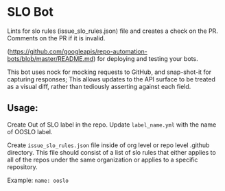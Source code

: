 # SLO Bot

Lints for slo rules (issue_slo_rules.json) file and creates a check on the PR. Comments on the PR if it is invalid.

(https://github.com/googleapis/repo-automation-bots/blob/master/README.md) for deploying and testing your bots.

This bot uses nock for mocking requests to GitHub, and snap-shot-it for capturing responses; This allows updates to the API surface to be treated as a visual diff, rather than tediously asserting against each field.

## Usage:
Create Out of SLO label in the repo. Update `label_name.yml` with the name of OOSLO label. 

Create `issue_slo_rules.json` file inside of org level or repo level .github directory. This file should consist of a list of slo rules that either applies to all of the repos under the same organization or applies to a specific repository.

 Example:
  `name: ooslo`
